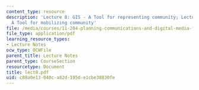 ```yaml
---
content_type: resource
description: 'Lecture 8: GIS - A Tool for representing community; Lecture 9: GIS -
  A Tool for mobilizing community'
file: /media/courses/11-204-planning-communications-and-digital-media-fall-2004/c88a0e13040ca82d195de1cbe38830fe_lect8.pdf
file_type: application/pdf
learning_resource_types:
- Lecture Notes
ocw_type: OCWFile
parent_title: Lecture Notes
parent_type: CourseSection
resourcetype: Document
title: lect8.pdf
uid: c88a0e13-040c-a82d-195d-e1cbe38830fe
---
```

